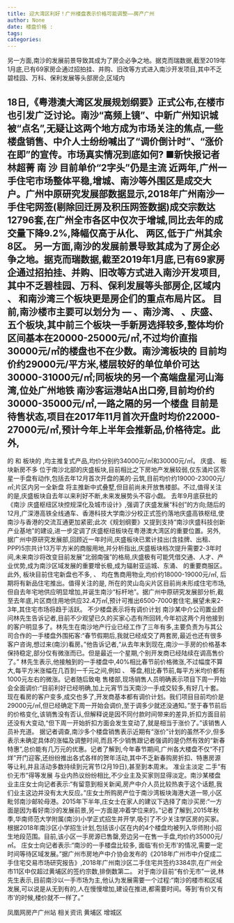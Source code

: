 ```yaml
---
title: 迎大湾区利好！广州楼盘表示价格可能调整——房产广州
author: None
date: 楼盘价格 : 
tags: 
categories: 
---
```

另一方面,南沙的发展前景导致其成为了房企必争之地。据克而瑞数据,截至2019年1月底,已有69家房企通过招拍挂、并购、旧改等方式进入南沙开发项目,其中不乏碧桂园、万科、保利发展等头部房企,区域内
<!-- more -->
18日,《粤港澳大湾区发展规划纲要》正式公布,在楼市也引发广泛讨论。南沙“高频上镜”、中新广州知识城被“点名”,无疑让这两个地方成为市场关注的焦点,一些楼盘销售、中介人士纷纷喊出了“调价倒计时”、“涨价在即”的宣传。市场真实情况到底如何?
■新快报记者 林超菁
南 沙
目前单价“2字头”仍是主流
近两年,广州一手住宅市场整体平稳,增城、南沙等外围区是成交大户。广州中原研究发展部数据显示,2018年广州南沙一手住宅网签(剔除回迁房及积压网签数据)成交宗数达12796套,在广州全市各区中仅次于增城,同比去年的成交量下降9.2%,降幅仅高于从化、
两区,低于广州其余8区。
另一方面,南沙的发展前景导致其成为了房企必争之地。据克而瑞数据,截至2019年1月底,已有69家房企通过招拍挂、并购、旧改等方式进入南沙开发项目,其中不乏碧桂园、万科、保利发展等头部房企,区域内
、
和南沙湾三个板块更是房企们的重点布局片区。
目前,南沙楼市主要可以划分为
—
、南沙湾、
、庆盛、
五个板块,其中前三个板块一手新房选择较多,整体均价区间基本在20000-25000元/㎡,不过均价直指30000元/㎡的楼盘也不在少数。南沙湾板块的
目前均价约29000元/平方米,楼层较好的单位单价可达30000-31000元/㎡;同板块的另一个高端盘星河山海湾,位处广州地铁
南沙客运港站A出口旁,目前均价约30000-35000元/㎡,一路之隔的另一个楼盘
目前是待售状态,项目在2017年11月首次开盘时均价22000-27000元/㎡,预计今年上半年会推新品,价格待定。此外,
-
的
和
板块的
,均主推复式产品,均价分别约34000元/㎡和30000元/㎡。
庆盛、
板块新房不多
位于南沙北部的庆盛板块,目前相比之下房地产发展较弱,仅东涌片区零星一手盘有动作,包括去年12月首次开盘的美的·云筑,目前均价约19000-23000元/㎡;片区内另一全新盘
将主推新中式叠墅,但目前尚未开放售楼部。不过,值得关注的是,庆盛板块自去年以来利好不断,未来发展势头不容小觑。
去年9月底获批的《南沙
庆盛枢纽区块控规深化及城市设计》,强调了庆盛发展“科创”的方向;随后的12月,广深港高铁全线通车、香港科技大学南沙分校正式签约落地庆盛高铁枢纽,使南沙与香港的交流互通更加紧密;此次《规划纲要》又提到支持“南沙庆盛科技创新产业基地”的建设,进一步定调了庆盛枢纽板块在粤港澳大湾区的重要位置。另外,据广州中原研究发展部,回顾近一年时间,庆盛板块已累计挂出(含挂牌、出租、PPP)5宗共计13万平方米的商服用地,并分析指出,庆盛板块档次提升需要2-3年时间,未来南沙将改变目前发展“北弱南强”的格局,庆盛极有可能凭借交通、人才、产业优势,成为南沙区域发展的重要增长极,成为辐射亚运城、东涌、
的重要商服区。
此外,
板块目前住宅新盘也不多,
、
均在售商用物业,均价约18000-19000元/㎡,
后期将有新品住宅推出。值得关注的是,
所在的灵山岛尖片区目前尚未形成住宅市场,但自去年宅地供应明显增加,并诞生南沙“标杆地”。据广州中原研究发展部分析,截至去年底,片区商住用地供应32.4万㎡,预计可推出6500-7000套住宅,展望未来2-3年,其住宅市场将趋于活跃。
不少楼盘表示将有调价计划
南沙某中介公司置业顾问林先生告诉记者,目前不少观望已久的买家心态有所回转,今年初这两个月他接到的客户明显多了。林先生在南沙地产行业已经工作了三年有多,主要负责为与其公司合作的一手楼盘外围拓客:“春节假期后,我就已经成交了两套房,最近也还有很多客户咨询,想过来(南沙)看房。”他告诉记者,“从去年末到现在,南沙一手房的价格基本保持稳定,部分仅有微涨而已。但是最近一个星期,个别开发商已经陆续在调高售价了。”
林先生表示,他接触到的一手楼盘中,40%相比春节前价格微涨,不过幅度不算大,每平方米涨幅在几百到一千元之间,例如
、
等盘,相比春节前,每平方米均价都有1000元左右的微涨。记者随后致电
售楼部,现场销售人员明确表示项目下周一开始会全面调价:“目前利好已经明确,加上元宵节当天南沙一手成交较多,有好几十套。现在看房的客户变多,成交也多了,开发商基本都有调价计划。我们项目目前均价是29000元/㎡,但已经确定下周一开始会调价,至于调多少就还没通知。”至于春节前后的价格变化,该销售没有否认,但解释说是因不同付款时间带来的差异,折扣方面目前还没有大变动,“但下周一开始折扣方面会发生变动了,就是相当于涨价了。”该销售人员补充道。
据记者调查,南沙多个楼盘销售表示近期有“涨价”计划的虽然不少,但多表示未确定具体的涨幅及调整时间,而且不少销售跟记者强调的是仍然有效的“新春特惠”,总价能有几万元的优惠。记者了解到,今年春节期间,广州各大楼盘不仅“不打烊”开门迎客,还纷纷推出各式各样的贺年活动,其中不乏新春购房折扣、特惠房源等让利,并且活动多数持续到元宵节(2月19日),甚至到本周末。
准业主淡定 二手“有价无市”得等发展
与业内热议纷纷相比,不少业主及买家则显得淡定。南沙某楼盘业主庄女士向记者表示:“有留意到相关新闻,房产中介人员比较热衷于这个话题,我们业主这边并没有太大反应。”庄女士所购房产位于南沙湾板块海港大道一带,小区毗邻南沙邮轮母港。2015年下半年,庄女士在家人的建议下选择了南沙买房:“一方面是因为看好南沙的发展前景,另一方面是冲着学位来的。”记者了解到,2015年秋季,华南师范大学附属(南沙)小学正式招生并开学,吸引了不少关注学区房的买家。根据2018年南沙区小学招生计划,包括该小区在内的4个楼盘均被列入华师附小招生地段范围。目前,该小区一手房源已售罄,旁边另一在售一手盘,均价约35000元/㎡。
庄女士向记者表示:“南沙的一手楼盘比较多,
面临‘有价无市’的情况,需要一定时间等待区域发展。”据广州市房地产中介协会发布的《2018年广州市中介促成二手住宅交易市场研究报告》,2018年广州南沙区二手住宅共签约3384宗,在广州全市11区中仅超过黄埔区的签约宗数,排倒数第二。
对于南沙目前“有价无市”一说,林先生表示,目前南沙以一手市场为主,他认为发展需要一个过程:“南沙的楼市和区域发展,可以说是从无到有的,人在慢慢增加,建设在推进,都需要时间。等到‘有价又有市’的时候,楼价就不一样了。”
                        
                        
                        
                        
                                        
                    
                    
                
                    
                    
                    
                
                    
                
凤凰网房产广州站
相关资讯
黄埔区
增城区
	                        
	                    
	                        
	                    
